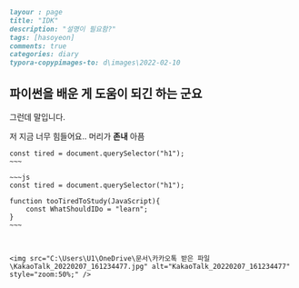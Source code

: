 ~~~md
layour : page
title: "IDK"
description: "설명이 필요함?"
tags: [hasoyeon]
comments: true
categories: diary
typora-copypimages-to: d\images\2022-02-10
~~~



## 파이썬을 배운 게 도움이 되긴 하는 군요

그런데 말입니다.

저 지금 너무 힘들어요.. 머리가 **존내** 아픔

~~~~~~
const tired = document.querySelector("h1");
~~~

~~~js
const tired = document.querySelector("h1");

function tooTiredToStudy(JavaScript){
    const WhatShouldIDo = "learn";
}
~~~



<img src="C:\Users\U1\OneDrive\문서\카카오톡 받은 파일\KakaoTalk_20220207_161234477.jpg" alt="KakaoTalk_20220207_161234477" style="zoom:50%;" />

